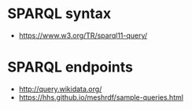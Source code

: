 # SPARQL syntax

* https://www.w3.org/TR/sparql11-query/

# SPARQL endpoints

* http://query.wikidata.org/
* https://hhs.github.io/meshrdf/sample-queries.html


